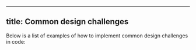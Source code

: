 ***

## title: Common design challenges

Below is a list of examples of how to implement common design challenges in code:

<ReadMore list />
